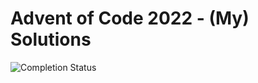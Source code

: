 # Advent of Code 2022 - (My) Solutions

![Completion Status](https://img.shields.io/badge/stars%20⭐-37/50-yellow)
